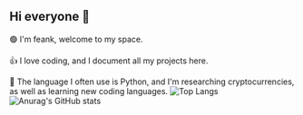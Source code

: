 ## Hi everyone 😬

🟢  I'm feank, welcome to my space.

👍 I love coding, and I document all my projects here.

🚀 The language I often use is Python, and I'm researching cryptocurrencies, as well as learning new coding languages.
![Top Langs](https://github-readme-stats.vercel.app/api/top-langs/?username=feankme)
![Anurag's GitHub stats](https://github-readme-stats.vercel.app/api?username=anuraghazra&theme=buefy_icons=true)
